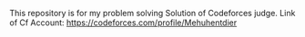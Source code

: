 This repository is for my problem solving Solution of Codeforces judge. 
Link of Cf Account: https://codeforces.com/profile/Mehuhentdier
